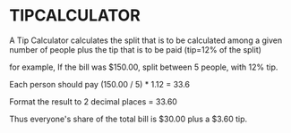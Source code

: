 # TIPCALCULATOR
A Tip Calculator calculates the split that is to be calculated among a given number of people plus the tip that is to be paid (tip=12% of the split)


for example, 
If the bill was $150.00, split between 5 people, with 12% tip. 

Each person should pay (150.00 / 5) * 1.12 = 33.6

Format the result to 2 decimal places = 33.60

Thus everyone's share of the total bill is $30.00 plus a $3.60 tip.
